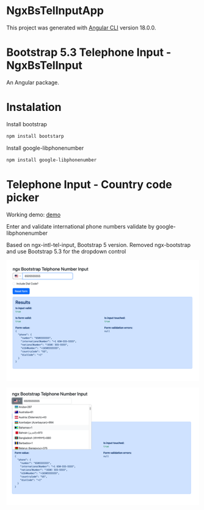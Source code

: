 # NgxBsTelInputApp

This project was generated with [Angular CLI](https://github.com/angular/angular-cli) version 18.0.0.

# Bootstrap 5.3 Telephone Input - NgxBsTelInput

An Angular package.

# Instalation
Install bootstrap
```bash
npm install bootstarp
```
Install google-libphonenumber
```bash
npm install google-libphonenumber
```
# Telephone Input - Country code picker

Working demo: [demo](https://monggos.com/tel)

Enter and validate international phone numbers validate by google-libphonenumber

Based on ngx-intl-tel-input, Bootstrap 5 version. Removed ngx-bootstrap and use Bootstrap 5.3 for the dropdown control

![Screenshot](https://github.com/hezyz/ngx-bs-tel-input/blob/main/src/assets/Screenshot%202023-07-11%20at%201.59.08.png)

![Screenshot](https://github.com/hezyz/ngx-bs-tel-input/blob/main/src/assets/Screenshot%202023-07-11%20at%201.59.25.png)


